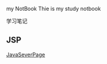 my NotBook
Thie is my study notbook

学习笔记

## JSP
[JavaSeverPage](https://github.com/zchubin/NotBook/blob/master/JSP/JSP-Notepad.md)
